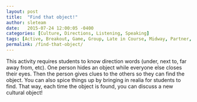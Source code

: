 ```yaml
---
layout: post
title:  "Find that object!"
author: sleteam
date:   2015-07-24 12:00:05 -0400
categories: [Culture, Directions, Listening, Speaking]
tags: [Active, Breakout, Game, Group, Late in Course, Midway, Partner, Realia, Review]
permalink: /find-that-object/
---
```

This activity requires students to know direction words (under, next to, far away from, etc). One person hides an object while everyone else closes their eyes. Then the person gives clues to the others so they can find the object. You can also spice things up by bringing in realia for students to find. That way, each time the object is found, you can discuss a new cultural object!